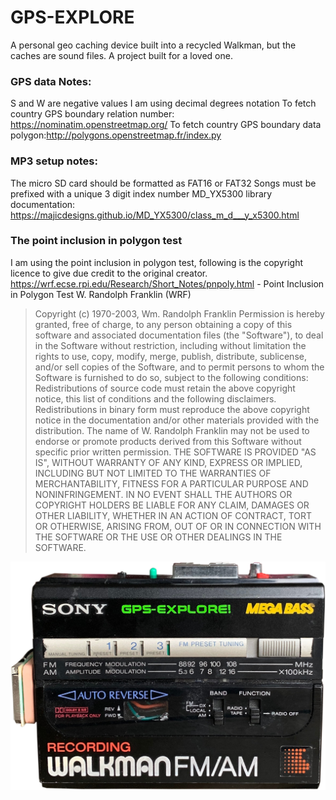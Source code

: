 # GPS-EXPLORE
A personal geo caching device built into a recycled Walkman, but the caches are sound files. A project built for a loved one.

### GPS data Notes:
S and W are negative values
I am using decimal degrees notation
To fetch country GPS boundary relation number: https://nominatim.openstreetmap.org/
To fetch country GPS boundary data polygon:http://polygons.openstreetmap.fr/index.py

### MP3 setup notes:
The micro SD card should be formatted as FAT16 or FAT32
Songs must be prefixed with a unique 3 digit index number
MD_YX5300 library documentation: https://majicdesigns.github.io/MD_YX5300/class_m_d___y_x5300.html

### The point inclusion in polygon test
I am using the point inclusion in polygon test, following is the copyright licence to give due credit to the original creator.
https://wrf.ecse.rpi.edu/Research/Short_Notes/pnpoly.html - Point Inclusion in Polygon Test W. Randolph Franklin (WRF)
   
> Copyright (c) 1970-2003, Wm. Randolph Franklin
> Permission is hereby granted, free of charge, to any person obtaining a copy of this software and associated
documentation files (the "Software"), to deal in the Software without restriction, including without limitation
the rights to use, copy, modify, merge, publish, distribute, sublicense, and/or sell copies of the Software, and
to permit persons to whom the Software is furnished to do so, subject to the following conditions:
> Redistributions of source code must retain the above copyright notice, this list of conditions and the following disclaimers.
Redistributions in binary form must reproduce the above copyright notice in the documentation and/or other materials provided with the distribution.
        The name of W. Randolph Franklin may not be used to endorse or promote products derived from this Software without specific prior written permission.
        THE SOFTWARE IS PROVIDED "AS IS", WITHOUT WARRANTY OF ANY KIND, EXPRESS OR IMPLIED, INCLUDING BUT NOT LIMITED TO THE WARRANTIES OF MERCHANTABILITY,
        FITNESS FOR A PARTICULAR PURPOSE AND NONINFRINGEMENT. IN NO EVENT SHALL THE AUTHORS OR COPYRIGHT HOLDERS BE LIABLE FOR ANY CLAIM, DAMAGES OR OTHER
        LIABILITY, WHETHER IN AN ACTION OF CONTRACT, TORT OR OTHERWISE, ARISING FROM, OUT OF OR IN CONNECTION WITH THE SOFTWARE OR THE USE OR OTHER DEALINGS
        IN THE SOFTWARE.

![Screenshot](walkman_squared.png)
